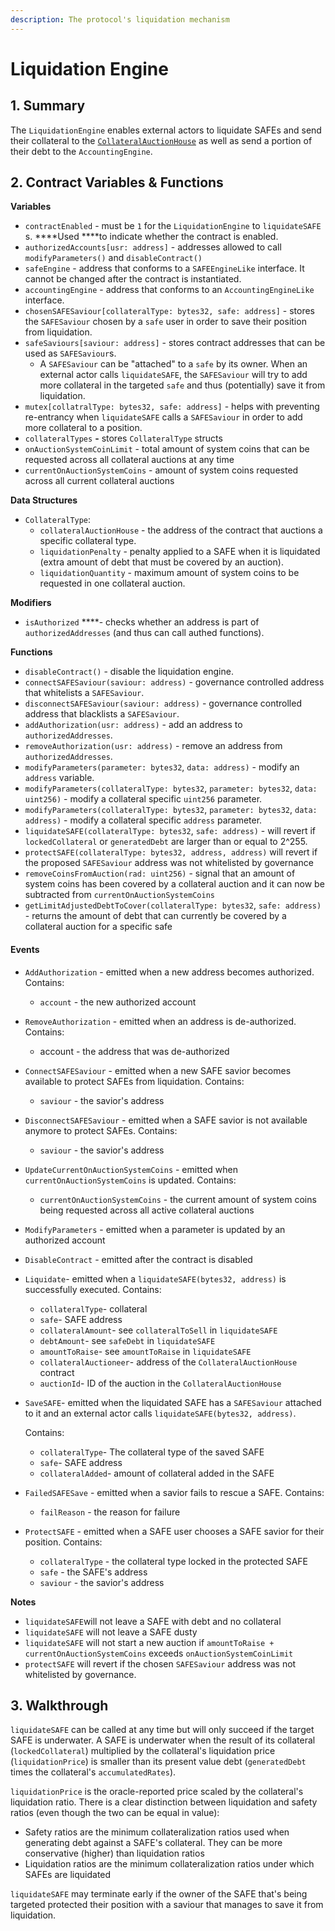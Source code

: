 ```yaml
---
description: The protocol's liquidation mechanism
---
```


# Liquidation Engine

## 1. Summary <a id="1-introduction-summary"></a>

The `LiquidationEngine` enables external actors to liquidate SAFEs and send their collateral to the [`CollateralAuctionHouse`](https://reflexer-labs.gitbook.io/geb/system-contracts/untitled/untitled-2) as well as send a portion of their debt to the `AccountingEngine`.

## 2. Contract Variables & Functions <a id="2-contract-details"></a>

**Variables**

* `contractEnabled` - must be `1` for the `LiquidationEngine` to `liquidateSAFE` s. ****Used ****to indicate whether the contract is enabled.
* `authorizedAccounts[usr: address]` - addresses allowed to call `modifyParameters()` and `disableContract()`
* `safeEngine` - address that conforms to a `SAFEEngineLike` interface. It cannot be changed after the contract is instantiated.
* `accountingEngine` - address that conforms to an `AccountingEngineLike` interface.
* `chosenSAFESaviour[collateralType: bytes32, safe: address]` - stores the `SAFESaviour` chosen by a `safe` user in order to save their position from liquidation.
* `safeSaviours[saviour: address]` - stores contract addresses that can be used as `SAFESaviour`s.
  * A `SAFESaviour` can be "attached" to a `safe` by its owner. When an external actor calls `liquidateSAFE`, the `SAFESaviour` will try to add more collateral in the targeted `safe` and thus \(potentially\) save it from liquidation.
* `mutex[collatralType: bytes32, safe: address]` - helps with preventing re-entrancy when `liquidateSAFE` calls a `SAFESaviour` in order to add more collateral to a position.
* `collateralTypes` **-** stores `CollateralType` structs
* `onAuctionSystemCoinLimit` - total amount of system coins that can be requested across all collateral auctions at any time
* `currentOnAuctionSystemCoins` - amount of system coins requested across all current collateral auctions

**Data Structures**

* `CollateralType`:
  * `collateralAuctionHouse` - the address of the contract that auctions a specific collateral type.
  * `liquidationPenalty` - penalty applied to a SAFE when it is liquidated \(extra amount of debt that must be covered by an auction\).
  * `liquidationQuantity` - maximum amount of system coins to be requested in one collateral auction.

**Modifiers**

* `isAuthorized` ****- checks whether an address is part of `authorizedAddresses` \(and thus can call authed functions\).

**Functions**

* `disableContract()` - disable the liquidation engine.
* `connectSAFESaviour(saviour: address)` - governance controlled address that whitelists a `SAFESaviour`.
* `disconnectSAFESaviour(saviour: address)` - governance controlled address that blacklists a `SAFESaviour`.
* `addAuthorization(usr: address)` - add an address to `authorizedAddresses`.
* `removeAuthorization(usr: address)` - remove an address from `authorizedAddresses`.
* `modifyParameters(parameter: bytes32`, `data: address)` - modify an `address` variable.
* `modifyParameters(collateralType: bytes32`, `parameter: bytes32`, `data: uint256)` - modify a collateral specific `uint256` parameter.
* `modifyParameters(collateralType: bytes32`, `parameter: bytes32`, `data: address)` - modify a collateral specific `address` parameter.
* `liquidateSAFE(collateralType: bytes32`, `safe: address)` - will revert if `lockedCollateral` or `generatedDebt` are larger than or equal to 2^255.
* `protectSAFE(collateralType: bytes32, address, address)` will revert if the proposed `SAFESaviour` address was not whitelisted by governance
* `removeCoinsFromAuction(rad: uint256)` - signal that an amount of system coins has been covered by a collateral auction and it can now be subtracted from `currentOnAuctionSystemCoins`
* `getLimitAdjustedDebtToCover(collateralType: bytes32`, `safe: address)` - returns the amount of debt that can currently be covered by a collateral auction for a specific safe

#### **Events** <a id="events"></a>

* `AddAuthorization` - emitted when a new address becomes authorized. Contains:
  * `account` - the new authorized account
* `RemoveAuthorization` - emitted when an address is de-authorized. Contains:
  * account - the address that was de-authorized
* `ConnectSAFESaviour` - emitted when a new SAFE savior becomes available to protect SAFEs from liquidation. Contains:
  * `saviour` - the savior's address
* `DisconnectSAFESaviour` - emitted when a SAFE savior is not available anymore to protect SAFEs. Contains:
  * `saviour` - the savior's address
* `UpdateCurrentOnAuctionSystemCoins` - emitted when `currentOnAuctionSystemCoins` is updated. Contains:
  * `currentOnAuctionSystemCoins` - the current amount of system coins being requested across all active collateral auctions
* `ModifyParameters` - emitted when a parameter is updated by an authorized account
* `DisableContract` - emitted after the contract is disabled
* `Liquidate`- emitted when a `liquidateSAFE(bytes32, address)` is successfully executed. Contains:
  * `collateralType`- collateral
  * `safe`- SAFE address
  * `collateralAmount`- see `collateralToSell` in `liquidateSAFE`
  * `debtAmount`- see `safeDebt` in `liquidateSAFE`
  * `amountToRaise`- see `amountToRaise` in `liquidateSAFE`
  * `collateralAuctioneer`- address of the `CollateralAuctionHouse` contract
  * `auctionId`- ID of the auction in the `CollateralAuctionHouse` 
* `SaveSAFE`- emitted when the liquidated SAFE has a `SAFESaviour` attached to it and an external actor calls `liquidateSAFE(bytes32, address)`.

  Contains:

  * `collateralType`- The collateral type of the saved SAFE
  * `safe`- SAFE address
  * `collateralAdded`- amount of collateral added in the SAFE

* `FailedSAFESave` - emitted when a savior fails to rescue a SAFE. Contains:
  * `failReason` - the reason for failure
* `ProtectSAFE` - emitted when a SAFE user chooses a SAFE savior for their position. Contains:
  * `collateralType` - the collateral type locked in the protected SAFE
  * `safe` - the SAFE's address
  * `saviour` - the savior's address

**Notes**

* `liquidateSAFE`will not leave a SAFE with debt and no collateral
* `liquidateSAFE` will not leave a SAFE dusty
* `liquidateSAFE` will not start a new auction if `amountToRaise + currentOnAuctionSystemCoins` exceeds `onAuctionSystemCoinLimit`
* `protectSAFE` will revert if the chosen `SAFESaviour` address was not whitelisted by governance.

## 3. Walkthrough

`liquidateSAFE` can be called at any time but will only succeed if the target SAFE is underwater. A SAFE is underwater when the result of its collateral \(`lockedCollateral`\) multiplied by the collateral's liquidation price \(`liquidationPrice`\) is smaller than its present value debt \(`generatedDebt` times the collateral's `accumulatedRates`\). 

`liquidationPrice` is the oracle-reported price scaled by the collateral's liquidation ratio. There is a clear distinction between liquidation and safety ratios \(even though the two can be equal in value\):

* Safety ratios are the minimum collateralization ratios used when generating debt against a SAFE's collateral. They can be more conservative \(higher\) than liquidation ratios
* Liquidation ratios are the minimum collateralization ratios under which SAFEs are liquidated

`liquidateSAFE` may terminate early if the owner of the SAFE that's being targeted protected their position with a saviour that manages to save it from liquidation.

